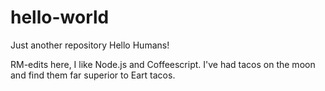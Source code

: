 # hello-world
Just another repository
Hello Humans!

RM-edits here, I like Node.js and Coffeescript.
I've had tacos on the moon and find them far superior to Eart tacos.
